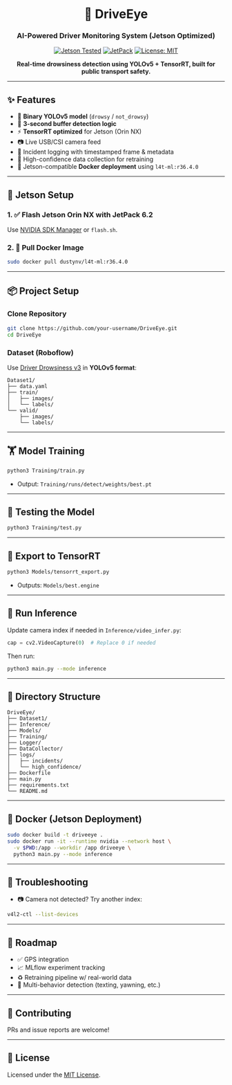 <div align="center">

# 🚗 DriveEye  
### AI-Powered Driver Monitoring System (Jetson Optimized)

[![Jetson Tested](https://img.shields.io/badge/Jetson-Orin%20NX-green?logo=nvidia)](https://developer.nvidia.com/embedded/jetson-orin)
[![JetPack](https://img.shields.io/badge/JetPack-6.2-blue)](https://developer.nvidia.com/embedded/jetpack)
[![License: MIT](https://img.shields.io/badge/license-MIT-lightgrey)](LICENSE)

**Real-time drowsiness detection using YOLOv5 + TensorRT, built for public transport safety.**

</div>

---

## ✨ Features

- 🧠 **Binary YOLOv5 model** (`drowsy` / `not_drowsy`)
- 🔁 **3-second buffer detection logic**
- ⚡ **TensorRT optimized** for Jetson (Orin NX)
- 📷 Live USB/CSI camera feed
- 📝 Incident logging with timestamped frame & metadata
- 🧪 High-confidence data collection for retraining
- 🐳 Jetson-compatible **Docker deployment** using `l4t-ml:r36.4.0`

---

## 🚀 Jetson Setup

### 1. ✅ Flash Jetson Orin NX with JetPack 6.2

Use [NVIDIA SDK Manager](https://developer.nvidia.com/embedded/jetpack) or `flash.sh`.

### 2. 🐳 Pull Docker Image

```bash
sudo docker pull dustynv/l4t-ml:r36.4.0
```

---

## 📦 Project Setup

### Clone Repository

```bash
git clone https://github.com/your-username/DriveEye.git
cd DriveEye
```

### Dataset (Roboflow)

Use [Driver Drowsiness v3](https://universe.roboflow.com/driver-no-yawn/driver-drowsiness1/dataset/3) in **YOLOv5 format**:

```
Dataset1/
├── data.yaml
├── train/
│   ├── images/
│   └── labels/
└── valid/
    ├── images/
    └── labels/
```

---

## 🏋️ Model Training

```bash
python3 Training/train.py
```

- Output: `Training/runs/detect/weights/best.pt`

---

## 🧪 Testing the Model

```bash
python3 Training/test.py
```

---

## 🧠 Export to TensorRT

```bash
python3 Models/tensorrt_export.py
```

- Outputs: `Models/best.engine`

---

## 🎥 Run Inference

Update camera index if needed in `Inference/video_infer.py`:

```python
cap = cv2.VideoCapture(0)  # Replace 0 if needed
```

Then run:

```bash
python3 main.py --mode inference
```

---

## 📂 Directory Structure

```
DriveEye/
├── Dataset1/
├── Inference/
├── Models/
├── Training/
├── Logger/
├── DataCollector/
├── logs/
│   ├── incidents/
│   └── high_confidence/
├── Dockerfile
├── main.py
├── requirements.txt
└── README.md
```

---

## 🐳 Docker (Jetson Deployment)

```bash
sudo docker build -t driveeye .
sudo docker run -it --runtime nvidia --network host \
  -v $PWD:/app --workdir /app driveeye \
  python3 main.py --mode inference
```

---

## 🧩 Troubleshooting

- 📷 Camera not detected? Try another index:
```bash
v4l2-ctl --list-devices
```

---

## 📌 Roadmap

- ✅ GPS integration
- 📈 MLflow experiment tracking
- ♻️ Retraining pipeline w/ real-world data
- 🚦 Multi-behavior detection (texting, yawning, etc.)

---

## 🤝 Contributing

PRs and issue reports are welcome!

---

## 📜 License

Licensed under the [MIT License](LICENSE).
